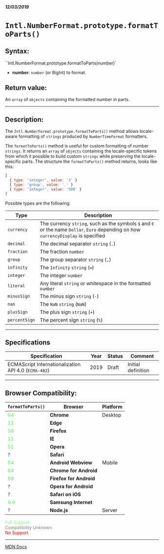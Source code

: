 ##### 12/03/2019
# `Intl.NumberFormat.prototype.formatToParts()`
## Syntax:
``Intl.NumberFormat.prototype.formatToParts(number)`

* **number**: `number` (or BigInt) to format.

## Return value:
An `array` of `objects` containing the formatted number in parts.

---

## Description:
The `Intl.NumberFormat.prototype.formatToParts()` method allows locale-aware formatting of `strings` produced by `NumberTimeFormat` formatters.

The `formatToParts()` method is useful for custom formatting of number `strings`. It returns an `array` of `objects` containing the locale-specific tokens from which it possible to build custom `strings` while preserving the locale-specific parts. The structure the `formatToParts()` method returns, looks like this:

```js
[
  { type: 'integer', value: '3' }
  { type: 'group', value: '.' }
  { type: 'integer', value: '500' }
]
```

Possible types are the following:

| Type | Description |
|---|---|
| `currency` | The currency `string`, such as the symbols `$` and `€` or the name `Dollar`, `Euro` depending on how `currencyDisplay` is specified |
| `decimal` | The decimal separator `string` (`.`) |
| `fraction` | The fraction `number` |
| `group` | The group separator `string` (`,`)  |
| `infinity` | The `Infinity` `string` (`∞`) |
| `integer` |  The integer `number` |
| `literal` | Any literal `string` or whitespace in the formatted `number` |
| `minusSign` | The minus sign `string` (`-`) |
| `nan` | The `NaN` `string` (`NaN`) |
| `plusSign` | The plus sign `string` (`+`) |
| `percentSign` | The percent sign `string` (`%`) |

---

## Specifications
| Specification | Year | Status | Comment |
|---|---|---|---|
| ECMAScript Internationalization API 4.0 (`ECMA-402`) | 2019 | Draft | Initial definition |

---

## Browser Compatibility:
| `formatToParts()` | Browser | Platform |
|---|---|---|
| <span style="color: lightgreen">**64**</span> | **Chrome** | Desktop | 
| <span style="color: lightgreen">**12**</span> | **Edge** || 
| <span style="color: lightgreen">**58**</span> | **Firefox** || 
| <span style="color: lightgreen">**11**</span> | **IE** || 
| <span style="color: lightgreen">**51**</span> | **Opera** || 
| <span style="color: grey">**?**</span> | **Safari** || 
| <span style="color: lightgreen">**64**</span> | **Android Webview** | Mobile | 
| <span style="color: lightgreen">**64**</span> | **Chrome for Android** || 
| <span style="color: lightgreen">**58**</span> | **Firefox for Android** || 
| <span style="color: grey">**?**</span> | **Opera for Android** || 
| <span style="color: grey">**?**</span> | **Safari on iOS** || 
| <span style="color: lightgreen">**9.0**</span> | **Samsung Internet** || 
| <span style="color: grey">**?**</span> | **Node.js** | Server | 

<span style="color: lightgreen">Full Support</span>  
<span style="color: grey">Compatibility Unknown</span>  
<span style="color: red">No Support</span>

---

[MDN Docs](https://developer.mozilla.org/en-US/docs/Web/JavaScript/Reference/Global_Objects/NumberFormat/formatToParts)